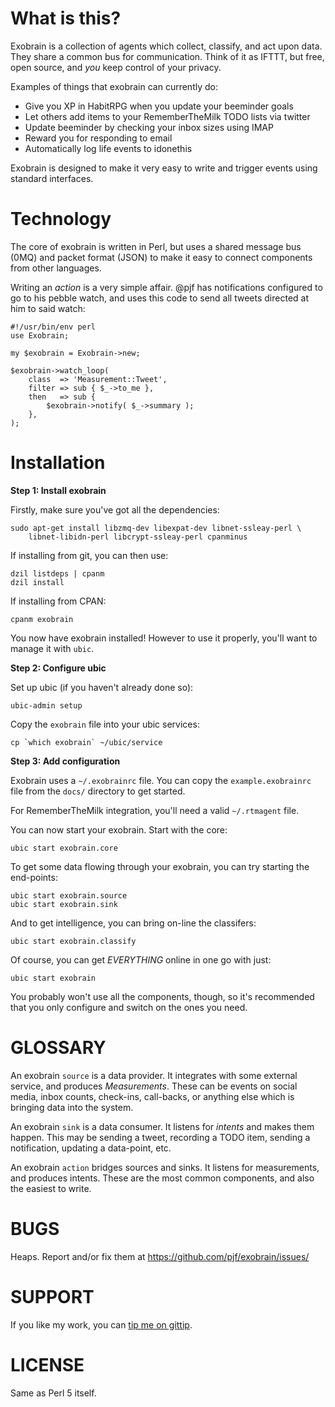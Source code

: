 # What is this?

Exobrain is a collection of agents which collect, classify, and act
upon data. They share a common bus for communication. Think of it as
IFTTT, but free, open source, and *you* keep control of your privacy.

Examples of things that exobrain can currently do:

* Give you XP in HabitRPG when you update your beeminder goals
* Let others add items to your RememberTheMilk TODO lists via twitter
* Update beeminder by checking your inbox sizes using IMAP
* Reward you for responding to email
* Automatically log life events to idonethis

Exobrain is designed to make it very easy to write and trigger
events using standard interfaces. 

# Technology

The core of exobrain is written in Perl, but uses a shared
message bus (0MQ) and packet format (JSON) to make it easy to
connect components from other languages.

Writing an *action* is a very simple affair. @pjf has notifications
configured to go to his pebble watch, and uses this code to send
all tweets directed at him to said watch:

    #!/usr/bin/env perl
    use Exobrain;

    my $exobrain = Exobrain->new;

    $exobrain->watch_loop(
        class  => 'Measurement::Tweet',
        filter => sub { $_->to_me },
        then   => sub {
            $exobrain->notify( $_->summary );
        },
    );

# Installation

**Step 1: Install exobrain**

Firstly, make sure you've got all the dependencies:

    sudo apt-get install libzmq-dev libexpat-dev libnet-ssleay-perl \
        libnet-libidn-perl libcrypt-ssleay-perl cpanminus

If installing from git, you can then use:

    dzil listdeps | cpanm
    dzil install

If installing from CPAN:

    cpanm exobrain

You now have exobrain installed! However to use it properly, you'll
want to manage it with `ubic`.

**Step 2: Configure ubic**

Set up ubic (if you haven't already done so):

    ubic-admin setup

Copy the `exobrain` file into your ubic services:

    cp `which exobrain` ~/ubic/service

**Step 3: Add configuration**

Exobrain uses a `~/.exobrainrc` file. You can copy the `example.exobrainrc`
file from the `docs/` directory to get started.

For RememberTheMilk integration, you'll need a valid `~/.rtmagent` file.

You can now start your exobrain. Start with the core:

    ubic start exobrain.core

To get some data flowing through your exobrain, you can try starting
the end-points:

    ubic start exobrain.source
    ubic start exobrain.sink

And to get intelligence, you can bring on-line the classifers:

    ubic start exobrain.classify

Of course, you can get *EVERYTHING* online in one go with just:

    ubic start exobrain

You probably won't use all the components, though, so it's recommended
that you only configure and switch on the ones you need.

# GLOSSARY

An exobrain `source` is a data provider. It integrates with some
external service, and produces *Measurements*. These can be events on
social media, inbox counts, check-ins, call-backs, or anything else
which is bringing data into the system.

An exobrain `sink` is a data consumer. It listens for *intents* and
makes them happen. This may be sending a tweet, recording a TODO
item, sending a notification, updating a data-point, etc.

An exobrain `action` bridges sources and sinks. It listens for
measurements, and produces intents. These are the most common
components, and also the easiest to write.

# BUGS

Heaps. Report and/or fix them at https://github.com/pjf/exobrain/issues/

# SUPPORT

If you like my work, you can [tip me on gittip](https://gittip.com/pjf).

# LICENSE

Same as Perl 5 itself.
